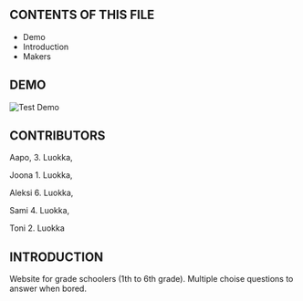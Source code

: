 CONTENTS OF THIS FILE
---------------------
 * Demo
 * Introduction
 * Makers

DEMO
------------
![Test Demo](https://github.com/al-lu/tietovisa/blob/main/demo/demo.gif)

CONTRIBUTORS
------------

Aapo, 3. Luokka,

Joona 1. Luokka,

Aleksi 6. Luokka,

Sami 4. Luokka,

Toni 2. Luokka

INTRODUCTION
------------
Website for grade schoolers (1th to 6th grade). Multiple choise questions to answer when bored.
